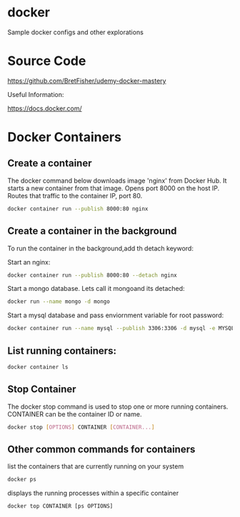 # docker

Sample docker configs and other explorations

# Source Code

https://github.com/BretFisher/udemy-docker-mastery

Useful Information:

https://docs.docker.com/

# Docker Containers

## Create a container

The docker command below downloads image 'nginx' from Docker Hub. It starts a new container from that image. Opens port 8000 on the host IP. Routes that traffic to the container IP, port 80.

```sh
docker container run --publish 8000:80 nginx
```

## Create a container in the background

To run the container in the background,add th detach keyword:

Start an nginx:

```sh
docker container run --publish 8000:80 --detach nginx
```

Start a mongo database. Lets call it mongoand its detached:

```sh
docker run --name mongo -d mongo
```

Start a mysql database and pass enviornment variable for root password:

```sh
docker container run --name mysql --publish 3306:3306 -d mysql -e MYSQL_RANDOM_ROOT_PASSWORD=yes
```

## List running containers:

```sh
docker container ls
```

## Stop Container

The docker stop command is used to stop one or more running containers. CONTAINER can be the container ID or name.

```sh
docker stop [OPTIONS] CONTAINER [CONTAINER...]
```

## Other common commands for containers

list the containers that are currently running on your system

```sh
docker ps
```

displays the running processes within a specific container

```sh
docker top CONTAINER [ps OPTIONS]

```

```

```
